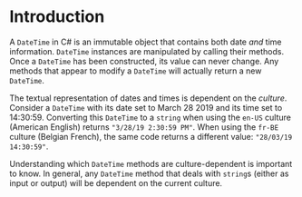 # Introduction

A `DateTime` in C# is an immutable object that contains both date _and_ time information. `DateTime` instances are manipulated by calling their methods. Once a `DateTime` has been constructed, its value can never change. Any methods that appear to modify a `DateTime` will actually return a new `DateTime`.

The textual representation of dates and times is dependent on the _culture_. Consider a `DateTime` with its date set to March 28 2019 and its time set to 14:30:59. Converting this `DateTime` to a `string` when using the `en-US` culture (American English) returns `"3/28/19 2:30:59 PM"`. When using the `fr-BE` culture (Belgian French), the same code returns a different value: `"28/03/19 14:30:59"`.

Understanding which `DateTime` methods are culture-dependent is important to know. In general, any `DateTime` method that deals with `string`s (either as input or output) will be dependent on the current culture.
